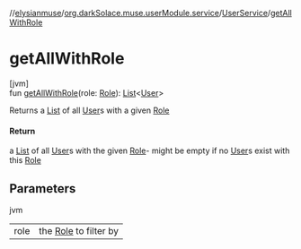 //[elysianmuse](../../../index.md)/[org.darkSolace.muse.userModule.service](../index.md)/[UserService](index.md)/[getAllWithRole](get-all-with-role.md)

# getAllWithRole

[jvm]\
fun [getAllWithRole](get-all-with-role.md)(role: [Role](../../org.darkSolace.muse.userModule.model/-role/index.md)): [List](https://kotlinlang.org/api/latest/jvm/stdlib/kotlin.collections/-list/index.html)&lt;[User](../../org.darkSolace.muse.userModule.model/-user/index.md)&gt;

Returns a [List](https://kotlinlang.org/api/latest/jvm/stdlib/kotlin.collections/-list/index.html) of all [User](../../org.darkSolace.muse.userModule.model/-user/index.md)s with a given [Role](../../org.darkSolace.muse.userModule.model/-role/index.md)

#### Return

a [List](https://kotlinlang.org/api/latest/jvm/stdlib/kotlin.collections/-list/index.html) of all [User](../../org.darkSolace.muse.userModule.model/-user/index.md)s with the given [Role](../../org.darkSolace.muse.userModule.model/-role/index.md)- might be empty if no [User](../../org.darkSolace.muse.userModule.model/-user/index.md)s exist with this [Role](../../org.darkSolace.muse.userModule.model/-role/index.md)

## Parameters

jvm

| | |
|---|---|
| role | the [Role](../../org.darkSolace.muse.userModule.model/-role/index.md) to filter by |
